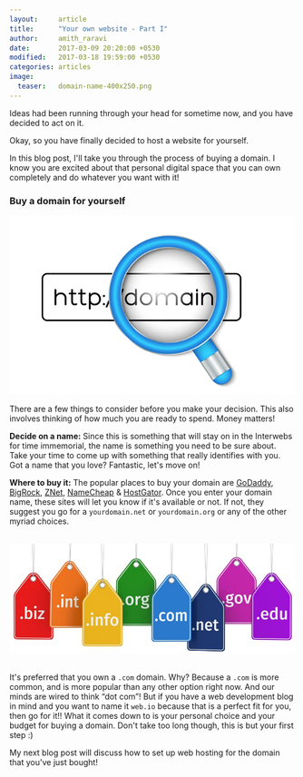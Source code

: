 ```yaml
---
layout:     article
title:      "Your own website - Part I"
author:     amith_raravi
date:       2017-03-09 20:20:00 +0530
modified:   2017-03-18 19:59:00 +0530
categories: articles
image:
  teaser:   domain-name-400x250.png
---
```


Ideas had been running through your head for sometime now, and you have decided to act on it.

Okay, so you have finally decided to host a website for yourself.

In this blog post, I'll take you through the process of buying a domain. I know you are excited about that personal digital space that you can own completely and do whatever you want with it!

### Buy a domain for yourself

![image](/images/domain-name.png)

There are a few things to consider before you make your decision. This also involves thinking of how much you are ready to spend. Money matters!

**Decide on a name:** Since this is something that will stay on in the Interwebs for time immemorial, the name is something you need to be sure about. Take your time to come up with something that really identifies with you. Got a name that you love? Fantastic, let's move on!

**Where to buy it:** The popular places to buy your domain are [GoDaddy](https://www.godaddy.com), [BigRock](https://www.bigrock.in), [ZNet](https://www.znetlive.com), [NameCheap](https://www.namecheap.com/) & [HostGator](https://www.hostgator.in). Once you enter your domain name, these sites will let you know if it's available or not. If not, they suggest you go for a `yourdomain.net` or `yourdomain.org` or any of the other myriad choices.

&nbsp;
![image](/images/domains.jpg)
&nbsp;

It's preferred that you own a `.com` domain. Why? Because a `.com` is more common, and is more popular than any other option right now. And our minds are wired to think “dot com”! But if you have a web development blog in mind and you want to name it `web.io` because that is a perfect fit for you, then go for it!! What it comes down to is your personal choice and your budget for buying a domain. Don't take too long though, this is but your first step :)

My next blog post will discuss how to set up web hosting for the domain that you've just bought!
